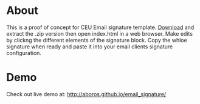About
===============

This is a proof of concept for CEU Email signature template. [Download](https://github.com/aboros/email_signature/archive/master.zip) and extract the .zip version then open index.html in a web browser. Make edits by clickng the different elements of the signature block. Copy the whloe signature when ready and paste it into your email clients signature configuration.

Demo
===============

Check out live demo at: http://aboros.github.io/email_signature/